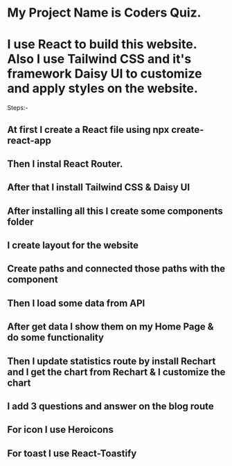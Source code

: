 # My Project Name is Coders Quiz.
# I use React to build this website. Also I use Tailwind CSS and it's framework Daisy UI to customize and apply styles on the website.

Steps:-
## At first I create a React file using npx create-react-app
## Then I instal React Router.
## After that I install Tailwind CSS & Daisy UI
## After installing all this I create some components folder
## I create layout for the website
## Create paths and connected those paths with the component
## Then I load some data from API
## After get data I show them on my Home Page & do some functionality
## Then I update statistics route by install Rechart and I get the chart from Rechart & I customize the chart
## I add 3 questions and answer on the blog route
## For icon I use Heroicons
## For toast I use React-Toastify
